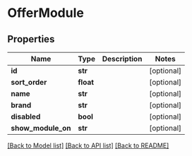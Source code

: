 # OfferModule

## Properties
Name | Type | Description | Notes
------------ | ------------- | ------------- | -------------
**id** | **str** |  | [optional] 
**sort_order** | **float** |  | [optional] 
**name** | **str** |  | [optional] 
**brand** | **str** |  | [optional] 
**disabled** | **bool** |  | [optional] 
**show_module_on** | **str** |  | [optional] 

[[Back to Model list]](../README.md#documentation-for-models) [[Back to API list]](../README.md#documentation-for-api-endpoints) [[Back to README]](../README.md)

